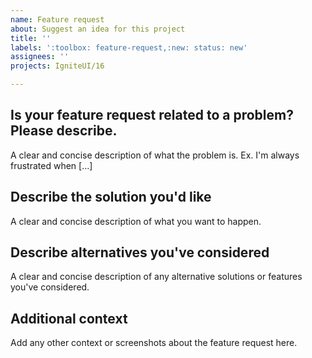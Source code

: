 ```yaml
---
name: Feature request
about: Suggest an idea for this project
title: ''
labels: ':toolbox: feature-request,:new: status: new'
assignees: ''
projects: IgniteUI/16

---
```


## Is your feature request related to a problem? Please describe.
A clear and concise description of what the problem is. Ex. I'm always frustrated when [...]

## Describe the solution you'd like
A clear and concise description of what you want to happen.

## Describe alternatives you've considered
A clear and concise description of any alternative solutions or features you've considered.

## Additional context
Add any other context or screenshots about the feature request here.
